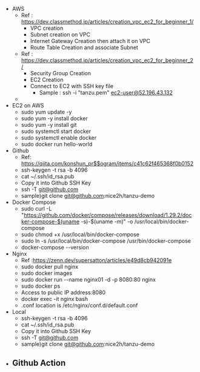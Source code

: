 -   AWS
    -   Ref : https://dev.classmethod.jp/articles/creation_vpc_ec2_for_beginner_1/
        -   VPC creation
        -   Subnet creation on VPC
        -   Internet Gateway Creation then attach it on VPC
        -   Route Table Creation and associate Subnet
    -   Ref : https://dev.classmethod.jp/articles/creation_vpc_ec2_for_beginner_2/
        -   Security Group Creation
        -   EC2 Creation
        -   Connect to EC2 with SSH key file
            -   Sample : ssh -i "tanzu.pem" ec2-user@52.196.43.132
    -
-   EC2 on AWS
    -   sudo yum update -y
    -   sudo yum -y install docker
    -   sudo yum -y install git
    -   sudo systemctl start docker
    -   sudo systemctl enable docker
    -   sudo docker run hello-world
-   Github
    -   Ref: https://qiita.com/konshun_pr$$ogram/items/c41c62f465368f0b0152
    -   ssh-keygen -t rsa -b 4096
    -   cat ~/.ssh/id_rsa.pub
    -   Copy it into Github SSH Key
    -   ssh -T git@github.com
    -   sample)git clone git@github.com:nice2h/tanzu-demo
-   Docker Compose
    -   sudo curl -L "https://github.com/docker/compose/releases/download/1.29.2/docker-compose-$(uname -s)-$(uname -m)" -o /usr/local/bin/docker-compose
    -   sudo chmod +x /usr/local/bin/docker-compose
    -   sudo ln -s /usr/local/bin/docker-compose /usr/bin/docker-compose
    -   docker-compose --version
-   Nginx
    -   Ref :https://zenn.dev/supersatton/articles/e49d8cb942091e
    -   sudo docker pull nginx
    -   sudo docker images
    -   sudo docker run --name nginx01 -d -p 8080:80 nginx
    -   sudo docker ps
    -   Access to public IP address:8080
    -   docker exec -it nginx bash
    -   .conf location is /etc/nginx/conf.d/default.conf
-   Local
    -   ssh-keygen -t rsa -b 4096
    -   cat ~/.ssh/id_rsa.pub
    -   Copy it into Github SSH Key
    -   ssh -T git@github.com
    -   sample)git clone git@github.com:nice2h/tanzu-demo
-   Github Action
    -
